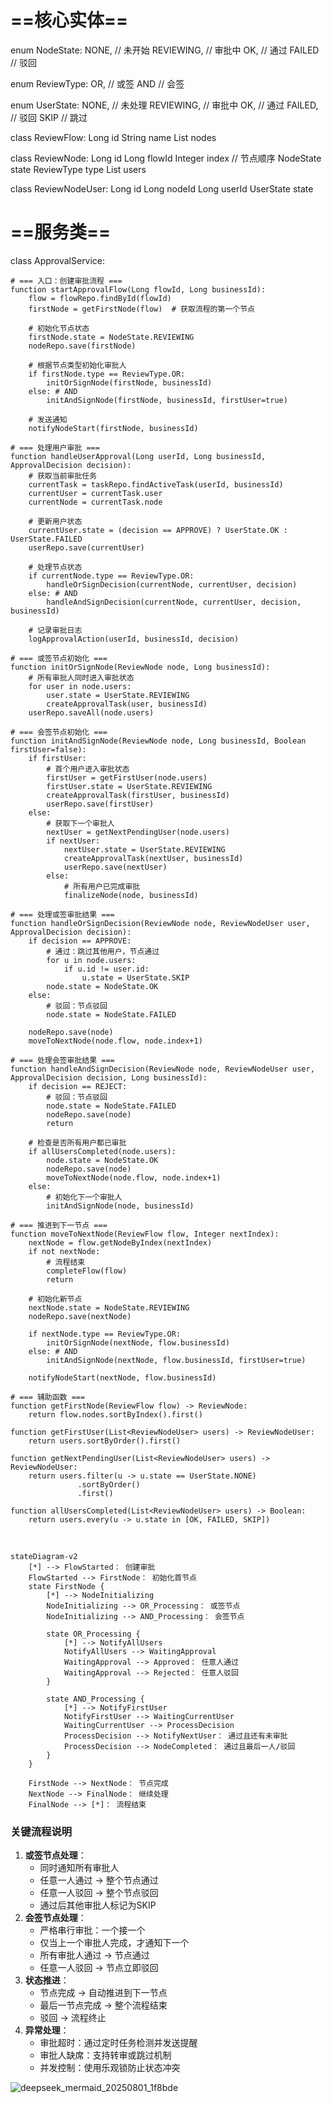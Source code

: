 # ==核心实体==
enum NodeState: 
    NONE,      // 未开始
    REVIEWING, // 审批中
    OK,        // 通过
    FAILED     // 驳回

enum ReviewType:
    OR,        // 或签
    AND        // 会签

enum UserState:
    NONE,      // 未处理
    REVIEWING, // 审批中
    OK,        // 通过
    FAILED,    // 驳回
    SKIP       // 跳过

class ReviewFlow:
    Long id
    String name
    List<ReviewNode> nodes

class ReviewNode:
    Long id
    Long flowId
    Integer index      // 节点顺序
    NodeState state
    ReviewType type
    List<ReviewNodeUser> users

class ReviewNodeUser:
    Long id
    Long nodeId
    Long userId
    UserState state

# ==服务类==
class ApprovalService:

    # === 入口：创建审批流程 ===
    function startApprovalFlow(Long flowId, Long businessId):
        flow = flowRepo.findById(flowId)
        firstNode = getFirstNode(flow)  # 获取流程的第一个节点
        
        # 初始化节点状态
        firstNode.state = NodeState.REVIEWING
        nodeRepo.save(firstNode)
        
        # 根据节点类型初始化审批人
        if firstNode.type == ReviewType.OR:
            initOrSignNode(firstNode, businessId)
        else: # AND
            initAndSignNode(firstNode, businessId, firstUser=true)
        
        # 发送通知
        notifyNodeStart(firstNode, businessId)
    
    # === 处理用户审批 ===
    function handleUserApproval(Long userId, Long businessId, ApprovalDecision decision):
        # 获取当前审批任务
        currentTask = taskRepo.findActiveTask(userId, businessId)
        currentUser = currentTask.user
        currentNode = currentTask.node
        
        # 更新用户状态
        currentUser.state = (decision == APPROVE) ? UserState.OK : UserState.FAILED
        userRepo.save(currentUser)
        
        # 处理节点状态
        if currentNode.type == ReviewType.OR:
            handleOrSignDecision(currentNode, currentUser, decision)
        else: # AND
            handleAndSignDecision(currentNode, currentUser, decision, businessId)
        
        # 记录审批日志
        logApprovalAction(userId, businessId, decision)
    
    # === 或签节点初始化 ===
    function initOrSignNode(ReviewNode node, Long businessId):
        # 所有审批人同时进入审批状态
        for user in node.users:
            user.state = UserState.REVIEWING
            createApprovalTask(user, businessId)
        userRepo.saveAll(node.users)
    
    # === 会签节点初始化 ===
    function initAndSignNode(ReviewNode node, Long businessId, Boolean firstUser=false):
        if firstUser:
            # 首个用户进入审批状态
            firstUser = getFirstUser(node.users)
            firstUser.state = UserState.REVIEWING
            createApprovalTask(firstUser, businessId)
            userRepo.save(firstUser)
        else:
            # 获取下一个审批人
            nextUser = getNextPendingUser(node.users)
            if nextUser:
                nextUser.state = UserState.REVIEWING
                createApprovalTask(nextUser, businessId)
                userRepo.save(nextUser)
            else:
                # 所有用户已完成审批
                finalizeNode(node, businessId)
    
    # === 处理或签审批结果 ===
    function handleOrSignDecision(ReviewNode node, ReviewNodeUser user, ApprovalDecision decision):
        if decision == APPROVE:
            # 通过：跳过其他用户，节点通过
            for u in node.users:
                if u.id != user.id:
                    u.state = UserState.SKIP
            node.state = NodeState.OK
        else: 
            # 驳回：节点驳回
            node.state = NodeState.FAILED
        
        nodeRepo.save(node)
        moveToNextNode(node.flow, node.index+1)
    
    # === 处理会签审批结果 ===
    function handleAndSignDecision(ReviewNode node, ReviewNodeUser user, ApprovalDecision decision, Long businessId):
        if decision == REJECT:
            # 驳回：节点驳回
            node.state = NodeState.FAILED
            nodeRepo.save(node)
            return
        
        # 检查是否所有用户都已审批
        if allUsersCompleted(node.users):
            node.state = NodeState.OK
            nodeRepo.save(node)
            moveToNextNode(node.flow, node.index+1)
        else:
            # 初始化下一个审批人
            initAndSignNode(node, businessId)
    
    # === 推进到下一节点 ===
    function moveToNextNode(ReviewFlow flow, Integer nextIndex):
        nextNode = flow.getNodeByIndex(nextIndex)
        if not nextNode:
            # 流程结束
            completeFlow(flow)
            return
        
        # 初始化新节点
        nextNode.state = NodeState.REVIEWING
        nodeRepo.save(nextNode)
        
        if nextNode.type == ReviewType.OR:
            initOrSignNode(nextNode, flow.businessId)
        else: # AND
            initAndSignNode(nextNode, flow.businessId, firstUser=true)
        
        notifyNodeStart(nextNode, flow.businessId)
    
    # === 辅助函数 ===
    function getFirstNode(ReviewFlow flow) -> ReviewNode:
        return flow.nodes.sortByIndex().first()
    
    function getFirstUser(List<ReviewNodeUser> users) -> ReviewNodeUser:
        return users.sortByOrder().first()
    
    function getNextPendingUser(List<ReviewNodeUser> users) -> ReviewNodeUser:
        return users.filter(u -> u.state == UserState.NONE)
                   .sortByOrder()
                   .first()
    
    function allUsersCompleted(List<ReviewNodeUser> users) -> Boolean:
        return users.every(u -> u.state in [OK, FAILED, SKIP])






​    

    stateDiagram-v2
        [*] --> FlowStarted： 创建审批
        FlowStarted --> FirstNode： 初始化首节点
        state FirstNode {
            [*] --> NodeInitializing
            NodeInitializing --> OR_Processing： 或签节点
            NodeInitializing --> AND_Processing： 会签节点
    
            state OR_Processing {
                [*] --> NotifyAllUsers
                NotifyAllUsers --> WaitingApproval
                WaitingApproval --> Approved： 任意人通过
                WaitingApproval --> Rejected： 任意人驳回
            }
    
            state AND_Processing {
                [*] --> NotifyFirstUser
                NotifyFirstUser --> WaitingCurrentUser
                WaitingCurrentUser --> ProcessDecision
                ProcessDecision --> NotifyNextUser： 通过且还有未审批
                ProcessDecision --> NodeCompleted： 通过且最后一人/驳回
            }
        }
    
        FirstNode --> NextNode： 节点完成
        NextNode --> FinalNode： 继续处理
        FinalNode --> [*]： 流程结束

### 关键流程说明

1. **或签节点处理**：
   - 同时通知所有审批人
   - 任意一人通过 → 整个节点通过
   - 任意一人驳回 → 整个节点驳回
   - 通过后其他审批人标记为SKIP
2. **会签节点处理**：
   - 严格串行审批：一个接一个
   - 仅当上一个审批人完成，才通知下一个
   - 所有审批人通过 → 节点通过
   - 任意一人驳回 → 节点立即驳回
3. **状态推进**：
   - 节点完成 → 自动推进到下一节点
   - 最后一节点完成 → 整个流程结束
   - 驳回 → 流程终止
4. **异常处理**：
   - 审批超时：通过定时任务检测并发送提醒
   - 审批人缺席：支持转审或跳过机制
   - 并发控制：使用乐观锁防止状态冲突

![deepseek_mermaid_20250801_1f8bde](/images/deepseek_mermaid_20250801_1f8bde.png)

